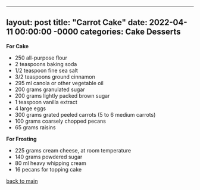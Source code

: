 <!-- index.markdown -->
---
layout: post
title: "Carrot Cake"
date: 2022-04-11 00:00:00 -0000
categories: Cake Desserts
---


**For Cake**
- 250 all-purpose flour
- 2 teaspoons baking soda
- 1/2 teaspoon fine sea salt
- 3/2 teaspoons ground cinnamon
- 295 ml canola or other vegetable oil
- 200 grams granulated sugar
- 200 grams lightly packed brown sugar
- 1 teaspoon vanilla extract
- 4 large eggs
- 300 grams grated peeled carrots (5 to 6 medium carrots)
- 100 grams coarsely chopped pecans
- 65 grams raisins

**For Frosting**
- 225 grams cream cheese, at room temperature
- 140 grams powdered sugar
- 80 ml heavy whipping cream
- 16 pecans for topping cake

[back to main](https://theprivatecookbook.github.io)